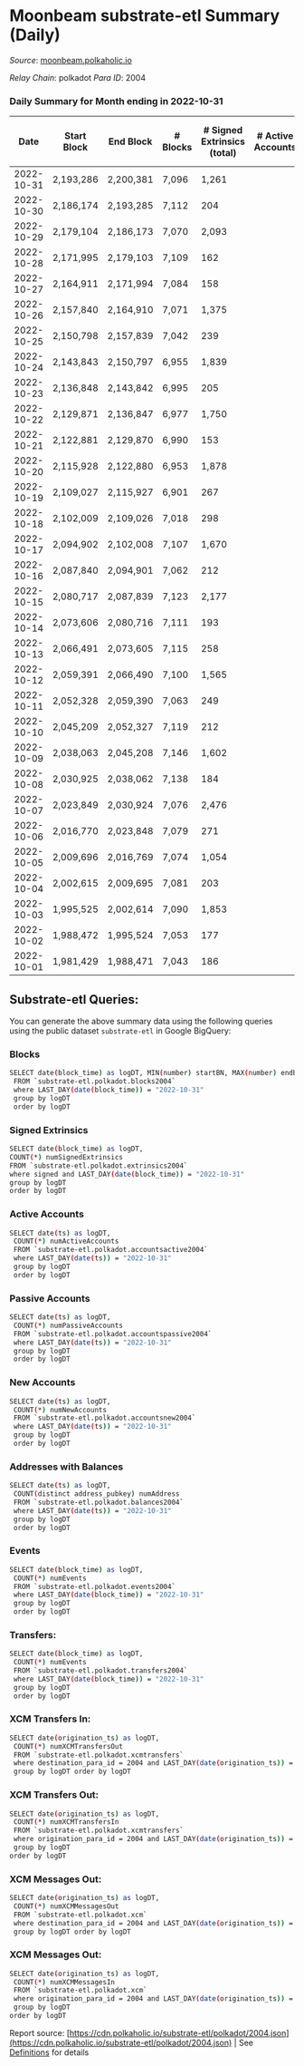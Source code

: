 # Moonbeam substrate-etl Summary (Daily)

_Source_: [moonbeam.polkaholic.io](https://moonbeam.polkaholic.io)

*Relay Chain*: polkadot
*Para ID*: 2004



### Daily Summary for Month ending in 2022-10-31


| Date | Start Block | End Block | # Blocks | # Signed Extrinsics (total) | # Active Accounts | # Passive | # New | # Addresses with Balances | # Events | # Transfers | # XCM Transfers In | # XCM Transfers Out | # XCM In | # XCM Out | Issues | 
| ---- | ----------- | --------- | -------- | --------------------------- | ----------------- | --------- | ----- | ------------------------- | -------- | ----------- | ------------------ | ------------------- | -------- | --------- | ------ |
| 2022-10-31 | 2,193,286 | 2,200,381 | 7,096 | 1,261 |  |  |  | 890,652 | 720,899 | 16,584 ($5,688,016.23) | 129 ($405,796.26) | 104 ($1,619,042.84) |  |  |  |
| 2022-10-30 | 2,186,174 | 2,193,285 | 7,112 | 204 |  |  |  |  | 806,777 | 20,682 ($7,442,656.89) | 133 ($1,205,777.02) | 96 ($525,117.12) |  |  |  |
| 2022-10-29 | 2,179,104 | 2,186,173 | 7,070 | 2,093 |  |  |  | 862,204 | 868,588 | 30,037 ($3,845,594.41) | 180 ($685,303.31) | 134 ($712,238.82) |  |  |  |
| 2022-10-28 | 2,171,995 | 2,179,103 | 7,109 | 162 |  |  |  | 845,096 | 650,207 | 20,097 ($7,948,825.10) | 182 ($2,260,630.91) | 119 ($550,962.87) |  |  |  |
| 2022-10-27 | 2,164,911 | 2,171,994 | 7,084 | 158 |  |  |  | 832,164 | 590,168 | 12,859 ($4,587,895.25) | 120 ($703,859.67) | 96 ($243,180.27) |  |  |  |
| 2022-10-26 | 2,157,840 | 2,164,910 | 7,071 | 1,375 |  |  |  | 814,326 | 676,395 | 20,544 ($10,202,832.21) | 180 ($2,043,341.83) | 137 ($568,771.53) |  |  |  |
| 2022-10-25 | 2,150,798 | 2,157,839 | 7,042 | 239 |  |  |  |  | 725,758 | 17,850 ($6,730,441.12) | 180 ($402,900.86) | 149 ($515,936.68) |  |  |  |
| 2022-10-24 | 2,143,843 | 2,150,797 | 6,955 | 1,839 |  |  |  |  | 910,706 | 29,777 ($4,158,802.42) | 125 ($243,534.60) | 118 ($348,655.53) |  |  |  |
| 2022-10-23 | 2,136,848 | 2,143,842 | 6,995 | 205 |  |  |  |  | 732,436 | 17,948 ($10,030,790.23) | 113 ($180,815.59) | 102 ($897,929.12) |  |  |  |
| 2022-10-22 | 2,129,871 | 2,136,847 | 6,977 | 1,750 |  |  |  |  | 735,443 | 16,074 ($6,531,468.86) | 117 ($271,725.60) | 92 ($263,858.00) |  |  |  |
| 2022-10-21 | 2,122,881 | 2,129,870 | 6,990 | 153 |  |  |  |  | 799,366 | 17,235 ($6,010,889.36) | 219 ($306,498.04) | 170 ($394,080.07) |  |  |  |
| 2022-10-20 | 2,115,928 | 2,122,880 | 6,953 | 1,878 |  |  |  |  | 1,082,922 | 24,923 ($7,118,986.65) | 201 ($268,977.01) | 155 ($260,508.06) |  |  |  |
| 2022-10-19 | 2,109,027 | 2,115,927 | 6,901 | 267 |  |  |  |  | 1,623,885 | 44,249 ($10,286,500.63) | 157 ($240,461.31) | 123 ($403,088.70) |  |  |  |
| 2022-10-18 | 2,102,009 | 2,109,026 | 7,018 | 298 |  |  |  | 483,843 | 1,505,313 | 70,473 ($14,651,327.02) | 185 ($448,720.48) | 125 ($270,782.93) |  |  |  |
| 2022-10-17 | 2,094,902 | 2,102,008 | 7,107 | 1,670 |  |  |  |  | 582,443 | 13,587 ($7,286,666.13) | 209 ($138,472.43) | 141 ($285,337.17) |  |  |  |
| 2022-10-16 | 2,087,840 | 2,094,901 | 7,062 | 212 |  |  |  | 308,721 | 736,726 | 16,530 ($13,383,193.32) | 162 ($351,264.92) | 138 ($436,889.95) |  |  |  |
| 2022-10-15 | 2,080,717 | 2,087,839 | 7,123 | 2,177 |  |  |  | 308,450 | 555,693 | 13,853 ($5,802,456.73) | 150 ($264,759.37) | 126 ($327,357.03) |  |  |  |
| 2022-10-14 | 2,073,606 | 2,080,716 | 7,111 | 193 |  |  |  | 306,197 | 518,070 | 10,846 ($8,422,280.16) | 228 ($354,072.74) | 197 ($617,290.75) |  |  |  |
| 2022-10-13 | 2,066,491 | 2,073,605 | 7,115 | 258 |  |  |  | 305,994 | 681,944 | 13,852 ($12,597,168.21) | 208 ($844,321.95) | 209 ($428,944.55) |  |  |  |
| 2022-10-12 | 2,059,391 | 2,066,490 | 7,100 | 1,565 |  |  |  | 305,651 | 573,050 | 12,312 ($15,462,431.57) | 189 ($1,146,118.47) | 187 ($676,168.31) |  |  |  |
| 2022-10-11 | 2,052,328 | 2,059,390 | 7,063 | 249 |  |  |  |  | 623,523 | 12,472 ($22,037,718.19) | 186 ($332,950.57) | 341 ($210,822.67) |  |  |  |
| 2022-10-10 | 2,045,209 | 2,052,327 | 7,119 | 212 |  |  |  |  | 627,399 | 11,644 ($6,066,819.33) | 188 ($131,970.64) | 422 ($215,451.18) |  |  |  |
| 2022-10-09 | 2,038,063 | 2,045,208 | 7,146 | 1,602 |  |  |  | 304,800 | 490,569 | 11,402 ($3,622,518.57) | 126 ($278,151.55) | 97 ($245,265.34) |  |  |  |
| 2022-10-08 | 2,030,925 | 2,038,062 | 7,138 | 184 |  |  |  | 304,469 | 498,701 | 9,314 ($2,323,707.47) | 119 ($1,004,364.13) | 110 ($421,896.89) |  |  |  |
| 2022-10-07 | 2,023,849 | 2,030,924 | 7,076 | 2,476 |  |  |  | 304,208 | 548,671 | 10,967 ($3,444,138.36) | 124 ($256,360.97) | 104 ($520,908.98) |  |  |  |
| 2022-10-06 | 2,016,770 | 2,023,848 | 7,079 | 271 |  |  |  | 303,858 | 613,545 | 13,173 ($15,249,624.09) | 244 ($352,190.08) | 185 ($738,640.37) |  |  |  |
| 2022-10-05 | 2,009,696 | 2,016,769 | 7,074 | 1,054 |  |  |  | 303,340 | 491,966 | 10,494 ($3,392,657.24) | 144 ($429,513.31) | 150 ($235,966.31) |  |  |  |
| 2022-10-04 | 2,002,615 | 2,009,695 | 7,081 | 203 |  |  |  | 303,063 | 532,311 | 9,825 ($3,437,937.34) | 146 ($360,949.64) | 150 ($259,577.00) |  |  |  |
| 2022-10-03 | 1,995,525 | 2,002,614 | 7,090 | 1,853 |  |  |  |  | 551,756 | 11,808 ($2,798,182.20) | 162 ($75,096.40) | 131 ($129,887.03) |  |  |  |
| 2022-10-02 | 1,988,472 | 1,995,524 | 7,053 | 177 |  |  |  |  | 517,640 | 11,268 ($3,535,942.86) | 154 ($534,653.19) | 96 ($450,940.05) |  |  |  |
| 2022-10-01 | 1,981,429 | 1,988,471 | 7,043 | 186 |  |  |  |  | 549,597 | 12,709 ($3,149,835.17) | 133 ($297,619.01) | 112 ($216,047.20) |  |  |  |

## Substrate-etl Queries:
You can generate the above summary data using the following queries using the public dataset `substrate-etl` in Google BigQuery:

### Blocks
```bash
SELECT date(block_time) as logDT, MIN(number) startBN, MAX(number) endBN, COUNT(*) numBlocks 
 FROM `substrate-etl.polkadot.blocks2004`  
 where LAST_DAY(date(block_time)) = "2022-10-31" 
 group by logDT 
 order by logDT
```

### Signed Extrinsics
```bash
SELECT date(block_time) as logDT, 
COUNT(*) numSignedExtrinsics 
FROM `substrate-etl.polkadot.extrinsics2004`  
where signed and LAST_DAY(date(block_time)) = "2022-10-31" 
group by logDT 
order by logDT
```

### Active Accounts
```bash
SELECT date(ts) as logDT, 
 COUNT(*) numActiveAccounts 
 FROM `substrate-etl.polkadot.accountsactive2004` 
 where LAST_DAY(date(ts)) = "2022-10-31" 
 group by logDT 
 order by logDT
```

### Passive Accounts
```bash
SELECT date(ts) as logDT, 
 COUNT(*) numPassiveAccounts 
 FROM `substrate-etl.polkadot.accountspassive2004` 
 where LAST_DAY(date(ts)) = "2022-10-31" 
 group by logDT 
 order by logDT
```

### New Accounts
```bash
SELECT date(ts) as logDT, 
 COUNT(*) numNewAccounts 
 FROM `substrate-etl.polkadot.accountsnew2004` 
 where LAST_DAY(date(ts)) = "2022-10-31" 
 group by logDT
 order by logDT
```

### Addresses with Balances
```bash
SELECT date(ts) as logDT,
 COUNT(distinct address_pubkey) numAddress 
 FROM `substrate-etl.polkadot.balances2004` 
 where LAST_DAY(date(ts)) = "2022-10-31" 
 group by logDT 
 order by logDT
```

### Events
```bash
SELECT date(block_time) as logDT, 
 COUNT(*) numEvents 
 FROM `substrate-etl.polkadot.events2004` 
 where LAST_DAY(date(block_time)) = "2022-10-31" 
 group by logDT 
 order by logDT
```

### Transfers:
```bash
SELECT date(block_time) as logDT, 
 COUNT(*) numEvents 
 FROM `substrate-etl.polkadot.transfers2004` 
 where LAST_DAY(date(block_time)) = "2022-10-31" 
 group by logDT 
 order by logDT
```

### XCM Transfers In:
```bash
SELECT date(origination_ts) as logDT, 
 COUNT(*) numXCMTransfersOut 
 FROM `substrate-etl.polkadot.xcmtransfers` 
 where destination_para_id = 2004 and LAST_DAY(date(origination_ts)) = "2022-10-31" 
 group by logDT order by logDT
```

### XCM Transfers Out:
```bash
SELECT date(origination_ts) as logDT, 
 COUNT(*) numXCMTransfersIn 
 FROM `substrate-etl.polkadot.xcmtransfers` 
 where origination_para_id = 2004 and LAST_DAY(date(origination_ts)) = "2022-10-31" 
 group by logDT 
order by logDT
```

### XCM Messages Out:
```bash
SELECT date(origination_ts) as logDT, 
 COUNT(*) numXCMMessagesOut 
 FROM `substrate-etl.polkadot.xcm` 
 where destination_para_id = 2004 and LAST_DAY(date(origination_ts)) = "2022-10-31" 
 group by logDT order by logDT
```

### XCM Messages Out:
```bash
SELECT date(origination_ts) as logDT, 
 COUNT(*) numXCMMessagesIn 
 FROM `substrate-etl.polkadot.xcm` 
 where origination_para_id = 2004 and LAST_DAY(date(origination_ts)) = "2022-10-31" 
 group by logDT 
order by logDT
```


Report source: [https://cdn.polkaholic.io/substrate-etl/polkadot/2004.json](https://cdn.polkaholic.io/substrate-etl/polkadot/2004.json) | See [Definitions](/DEFINITIONS.md) for details
